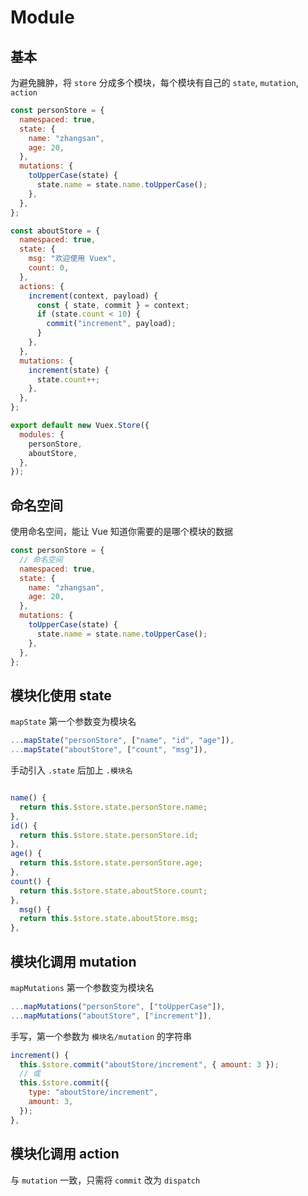 # Module

## 基本

为避免臃肿，将 `store` 分成多个模块，每个模块有自己的 `state`, `mutation`, `action`

```js
const personStore = {
  namespaced: true,
  state: {
    name: "zhangsan",
    age: 20,
  },
  mutations: {
    toUpperCase(state) {
      state.name = state.name.toUpperCase();
    },
  },
};

const aboutStore = {
  namespaced: true,
  state: {
    msg: "欢迎使用 Vuex",
    count: 0,
  },
  actions: {
    increment(context, payload) {
      const { state, commit } = context;
      if (state.count < 10) {
        commit("increment", payload);
      }
    },
  },
  mutations: {
    increment(state) {
      state.count++;
    },
  },
};

export default new Vuex.Store({
  modules: {
    personStore,
    aboutStore,
  },
});
```

## 命名空间

使用命名空间，能让 Vue 知道你需要的是哪个模块的数据

```js
const personStore = {
  // 命名空间
  namespaced: true,
  state: {
    name: "zhangsan",
    age: 20,
  },
  mutations: {
    toUpperCase(state) {
      state.name = state.name.toUpperCase();
    },
  },
};
```

## 模块化使用 state

`mapState` 第一个参数变为模块名

```js
...mapState("personStore", ["name", "id", "age"]),
...mapState("aboutStore", ["count", "msg"]),
```

手动引入 `.state` 后加上 `.模块名`

```js

name() {
  return this.$store.state.personStore.name;
},
id() {
  return this.$store.state.personStore.id;
},
age() {
  return this.$store.state.personStore.age;
},
count() {
  return this.$store.state.aboutStore.count;
},
  msg() {
  return this.$store.state.aboutStore.msg;
},

```

## 模块化调用 mutation

`mapMutations` 第一个参数变为模块名

```js
...mapMutations("personStore", ["toUpperCase"]),
...mapMutations("aboutStore", ["increment"]),
```

手写，第一个参数为 `模块名/mutation` 的字符串

```js
increment() {
  this.$store.commit("aboutStore/increment", { amount: 3 });
  // 或
  this.$store.commit({
    type: "aboutStore/increment",
    amount: 3,
  });
},
```

## 模块化调用 action

与 `mutation` 一致，只需将 `commit` 改为 `dispatch`
